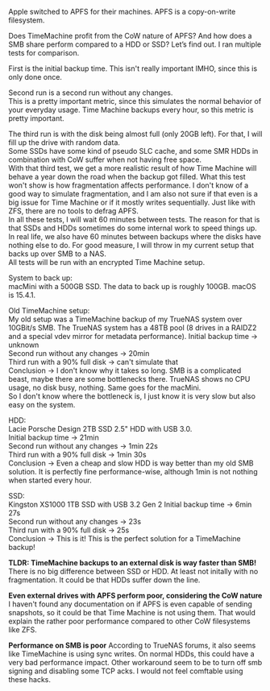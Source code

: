 Apple switched to APFS for their machines. 
APFS is a copy-on-write filesystem.  

Does TimeMachine profit from the CoW nature of APFS?
And how does a SMB share perform compared to a HDD or SSD?
Let’s find out. I ran multiple tests for comparison.

First is the initial backup time. This isn't really important IMHO, since this is only done once. 

Second run is a second run without any changes.   
This is a pretty important metric, since this simulates the normal behavior of your everyday usage. Time Machine backups every hour, so this metric is pretty important.  

The third run is with the disk being almost full (only 20GB left). For that, I will fill up the drive with random data.  
Some SSDs have some kind of pseudo SLC cache, and some SMR HDDs in combination with CoW suffer when not having free space.  
With that third test, we get a more realistic result of how Time Machine will behave a year down the road when the backup got filled. What this test won't show is how fragmentation affects performance.
I don't know of a good way to simulate fragmentation, and I am also not sure if that even is a big issue for Time Machine or if it mostly writes sequentially. Just like with ZFS, there are no tools to defrag APFS.  
In all these tests, I will wait 60 minutes between tests. The reason for that is that SSDs and HDDs sometimes do some internal work to speed things up. In real life, we also have 60 minutes between backups where the disks have nothing else to do. 
For good measure, I will throw in my current setup that backs up over SMB to a NAS.  
All tests will be run with an encrypted Time Machine setup.  

System to back up:  
macMini with a 500GB SSD. The data to back up is roughly 100GB. macOS is 15.4.1.

Old TimeMachine setup:  
My old setup was a TimeMachine backup of my TrueNAS system over 10GBit/s SMB. The TrueNAS system has a 48TB pool (8 drives in a RAIDZ2 and a special vdev mirror for metadata performance). 
Initial backup time -> unknown  
Second run without any changes -> 20min  
Third run with a 90% full disk -> can't simulate that  
Conclusion -> I don't know why it takes so long. SMB is a complicated beast, maybe there are some bottlenecks there. TrueNAS shows no CPU usage, no disk busy, nothing. Same goes for the macMini.  
So I don't know where the bottleneck is, I just know it is very slow but also easy on the system. 

HDD:  
Lacie Porsche Design 2TB SSD 2.5" HDD with USB 3.0.  
Initial backup time -> 21min  
Second run without any changes -> 1min 22s  
Third run with a 90% full disk -> 1min 30s  
Conclusion -> Even a cheap and slow HDD is way better than my old SMB solution. It is perfectly fine performance-wise, although 1min is not nothing when started every hour. 

SSD:  
Kingston XS1000 1TB SSD with USB 3.2 Gen 2
Initial backup time -> 6min 27s  
Second run without any changes -> 23s  
Third run with a 90% full disk -> 25s  
Conclusion -> This is it! This is the perfect solution for a TimeMachine backup!

**TLDR: TimeMachine backups to an external disk is way faster than SMB!**
There is no big difference between SSD or HDD. At least not initally with no fragmentation. It could be that HDDs suffer down the line. 

**Even external drives with APFS perform poor, considering the CoW nature**
I haven't found any documentation on if APFS is even capable of sending snapshots, so it could be that Time Machine is not using them. That would explain the rather poor performance compared to other CoW filesystems like ZFS. 

**Performance on SMB is poor**
According to TrueNAS forums, it also seems like TimeMachine is using sync writes. On normal HDDs, this could have a very bad performance impact. Other workaround seem to be to turn off smb signing and disabling some TCP acks. I would not feel comftable using these hacks.



